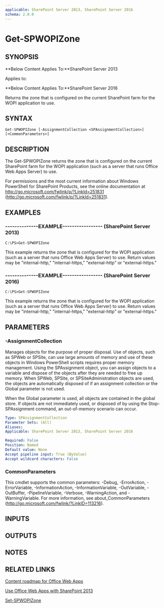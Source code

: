 ```yaml
---
applicable: SharePoint Server 2013, SharePoint Server 2016
schema: 2.0.0
---
```


# Get-SPWOPIZone

## SYNOPSIS
**Below Content Applies To:**SharePoint Server 2013

Applies to:

**Below Content Applies To:**SharePoint Server 2016

Returns the zone that is configured on the current SharePoint farm for the WOPI application to use.



## SYNTAX

```
Get-SPWOPIZone [-AssignmentCollection <SPAssignmentCollection>] [<CommonParameters>]
```

## DESCRIPTION
The Get-SPWOPIZone returns the zone that is configured on the current SharePoint farm for the WOPI application (such as a server that runs Office Web Apps Server) to use.

For permissions and the most current information about Windows PowerShell for SharePoint Products, see the online documentation at http://go.microsoft.com/fwlink/p/?LinkId=251831 (http://go.microsoft.com/fwlink/p/?LinkId=251831).

## EXAMPLES

### --------------EXAMPLE----------------- (SharePoint Server 2013)
```
C:\PS>Get-SPWOPIZone
```

This example returns the zone that is configured for the WOPI application (such as a server that runs Office Web Apps Server) to use. 
Return values may be "internal-http," "internal-https," "external-http" or "external-https."

### --------------EXAMPLE----------------- (SharePoint Server 2016)
```
C:\PS>Get-SPWOPIZone
```

This example returns the zone that is configured for the WOPI application (such as a server that runs Office Web Apps Server) to use. 
Return values may be "internal-http," "internal-https," "external-http" or "external-https."

## PARAMETERS

### -AssignmentCollection
Manages objects for the purpose of proper disposal.
Use of objects, such as SPWeb or SPSite, can use large amounts of memory and use of these objects in Windows PowerShell scripts requires proper memory management.
Using the SPAssignment object, you can assign objects to a variable and dispose of the objects after they are needed to free up memory.
When SPWeb, SPSite, or SPSiteAdministration objects are used, the objects are automatically disposed of if an assignment collection or the Global parameter is not used.

When the Global parameter is used, all objects are contained in the global store.
If objects are not immediately used, or disposed of by using the Stop-SPAssignment command, an out-of-memory scenario can occur.

```yaml
Type: SPAssignmentCollection
Parameter Sets: (All)
Aliases: 
Applicable: SharePoint Server 2013, SharePoint Server 2016

Required: False
Position: Named
Default value: None
Accept pipeline input: True (ByValue)
Accept wildcard characters: False
```

### CommonParameters
This cmdlet supports the common parameters: -Debug, -ErrorAction, -ErrorVariable, -InformationAction, -InformationVariable, -OutVariable, -OutBuffer, -PipelineVariable, -Verbose, -WarningAction, and -WarningVariable. For more information, see about_CommonParameters (http://go.microsoft.com/fwlink/?LinkID=113216).

## INPUTS

## OUTPUTS

## NOTES

## RELATED LINKS

[Content roadmap for Office Web Apps]()

[Use Office Web Apps with SharePoint 2013]()

[Set-SPWOPIZone]()


